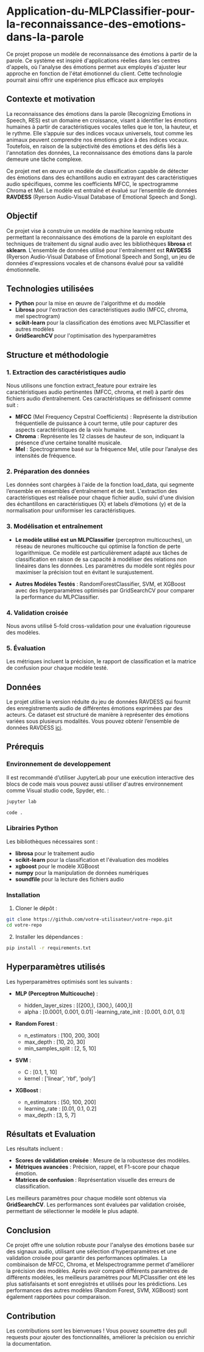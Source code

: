 # Application-du-MLPClassifier-pour-la-reconnaissance-des-emotions-dans-la-parole
Ce projet propose un modèle de reconnaissance des émotions à partir de la parole. Ce système est inspiré d'applications réelles dans les centres d'appels, où l'analyse des émotions permet aux employés d'ajuster leur approche en fonction de l'état émotionnel du client. Cette technologie pourrait ainsi offrir une expérience plus efficace aux employés

## Contexte et motivation

La reconnaissance des émotions dans la parole (Recognizing Emotions in Speech, RES) est un domaine en croissance, visant à identifier les émotions humaines à partir de caractéristiques vocales telles que le ton, la hauteur, et le rythme. Elle s’appuie sur des indices vocaux universels, tout comme les animaux peuvent comprendre nos émotions grâce à des indices vocaux. Toutefois, en raison de la subjectivité des émotions et des défis liés à l'annotation des données, La reconnaissance des émotions dans la parole demeure une tâche complexe.

Ce projet met en œuvre un modèle de classification capable de détecter des émotions dans des échantillons audio en extrayant des caractéristiques audio spécifiques, comme les coefficients MFCC, le spectrogramme Chroma et Mel. Le modèle est entraîné et évalué sur l’ensemble de données **RAVDESS** (Ryerson Audio-Visual Database of Emotional Speech and Song).

## Objectif

Ce projet vise à construire un modèle de machine learning robuste permettant la reconnaissance des émotions de la parole en exploitant des techniques de traitement du signal audio avec les bibliothèques **librosa** et **sklearn**. L'ensemble de données utilisé pour l'entraînement est **RAVDESS** (Ryerson Audio-Visual Database of Emotional Speech and Song), un jeu de données d'expressions vocales et de chansons évalué pour sa validité émotionnelle.

## Technologies utilisées

- **Python** pour la mise en œuvre de l'algorithme et du modèle
- **Librosa** pour l'extraction des caractéristiques audio (MFCC, chroma, mel spectrogram)
- **scikit-learn** pour la classification des émotions avec MLPClassifier et autres modèles
- **GridSearchCV** pour l'optimisation des hyperparamètres

## Structure et méthodologie

### 1. Extraction des caractéristiques audio

Nous utilisons une fonction extract_feature pour extraire les caractéristiques audio pertinentes (MFCC, chroma, et mel) à partir des fichiers audio d’entraînement. Ces caractéristiques se définissent comme suit :

- **MFCC** (Mel Frequency Cepstral Coefficients) : Représente la distribution fréquentielle de puissance à court terme, utile pour capturer des aspects caractéristiques de la voix humaine.
- **Chroma** : Représente les 12 classes de hauteur de son, indiquant la présence d’une certaine tonalité musicale.
- **Mel** : Spectrogramme basé sur la fréquence Mel, utile pour l’analyse des intensités de fréquence.

### 2. Préparation des données

Les données sont chargées à l'aide de la fonction load_data, qui segmente l’ensemble en ensembles d'entraînement et de test. L'extraction des caractéristiques est réalisée pour chaque fichier audio, suivi d'une division des échantillons en caractéristiques (X) et labels d’émotions (y) et de la normalisation pour uniformiser les caractéristiques.

### 3. Modélisation et entraînement

- **Le modèle utilisé est un MLPClassifier** (perceptron multicouches), un réseau de neurones multicouche qui optimise la fonction de perte logarithmique. Ce modèle est particulièrement adapté aux tâches de classification en raison de sa capacité à modéliser des relations non linéaires dans les données. Les paramètres du modèle sont réglés pour maximiser la précision tout en évitant le surajustement.

- **Autres Modèles Testés** : RandomForestClassifier, SVM, et XGBoost avec des hyperparamètres optimisés par GridSearchCV pour comparer la performance du MLPClassifier.

### 4. Validation croisée

Nous avons utilisé 5-fold cross-validation pour une évaluation rigoureuse des modèles.

### 5. Évaluation

Les métriques incluent la précision, le rapport de classification et la matrice de confusion pour chaque modèle testé.

## Données
Le projet utilise la version réduite du jeu de données RAVDESS qui fournit des enregistrements audio de différentes émotions exprimées par des acteurs. Ce dataset est structuré de manière à représenter des émotions variées sous plusieurs modalités. Vous pouvez obtenir l’ensemble de données RAVDESS [ici](https://drive.google.com/file/d/1wWsrN2Ep7x6lWqOXfr4rpKGYrJhWc8z7/view).

## Prérequis

### Environnement de developpement

Il est recommandé d’utiliser JupyterLab pour une exécution interactive des blocs de code mais vous pouvez aussi utiliser d'autres environnement comme Visual studio code, Spyder, etc. :

```bash
jupyter lab
```

```bash
code .
```

### Librairies Python

Les bibliothèques nécessaires sont :

- **librosa** pour le traitement audio
- **scikit-learn** pour la classification et l'évaluation des modèles
- **xgboost** pour le modèle XGBoost
- **numpy** pour la manipulation de données numériques
- **soundfile** pour la lecture des fichiers audio

### Installation

1. Cloner le dépôt :

```bash
git clone https://github.com/votre-utilisateur/votre-repo.git
cd votre-repo
```

2. Installer les dépendances :

```bash
pip install -r requirements.txt
```

## Hyperparamètres utilisés
Les hyperparamètres optimisés sont les suivants :

- **MLP (Perceptron Multicouche)** :

    - hidden_layer_sizes : [(200,), (300,), (400,)]
    - alpha : [0.0001, 0.001, 0.01]
    -learning_rate_init : [0.001, 0.01, 0.1]

- **Random Forest** :

    - n_estimators : [100, 200, 300]
    - max_depth : [10, 20, 30]
    - min_samples_split : [2, 5, 10]
      
- **SVM** :

    - C : [0.1, 1, 10]
    - kernel : ['linear', 'rbf', 'poly']
      
- **XGBoost** :

    - n_estimators : [50, 100, 200]
    - learning_rate : [0.01, 0.1, 0.2]
    - max_depth : [3, 5, 7]
      
## Résultats et Evaluation
Les résultats incluent :

- **Scores de validation croisée** : Mesure de la robustesse des modèles.
- **Métriques avancées** : Précision, rappel, et F1-score pour chaque émotion.
- **Matrices de confusion** : Représentation visuelle des erreurs de classification.

Les meilleurs paramètres pour chaque modèle sont obtenus via **GridSearchCV**. Les performances sont évaluées par validation croisée, permettant de sélectionner le modèle le plus adapté.

## Conclusion
Ce projet offre une solution robuste pour l'analyse des émotions basée sur des signaux audio, utilisant une sélection d'hyperparamètres et une validation croisée pour garantir des performances optimales. La combinaison de MFCC, Chroma, et Melspectrogramme permet d'améliorer la précision des modèles. Après avoir comparé différents paramètres de différents modèles, les meilleurs paramètres pour MLPClassifier ont été les plus satisfaisants et sont enregistrés et utilisés pour les prédictions. Les performances des autres modèles (Random Forest, SVM, XGBoost) sont également rapportées pour comparaison.

## Contribution
Les contributions sont les bienvenues ! Vous pouvez soumettre des pull requests pour ajouter des fonctionnalités, améliorer la précision ou enrichir la documentation.




